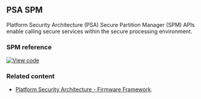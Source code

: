 ## PSA SPM

Platform Security Architecture (PSA) Secure Partition Manager (SPM) APIs enable calling secure services within the secure processing environment.

### SPM reference

[![View code](https://www.mbed.com/embed/?type=library)](https://os.mbed.com/docs/development/mbed-os-api-doxy/group___s_p_m.html)

### Related content

- [Platform Security Architecture - Firmware Framework](https://pages.arm.com/psa-resources-ff.html).
